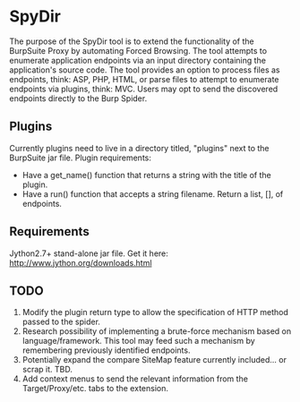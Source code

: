 # SpyDir
The purpose of the SpyDir tool is to extend the functionality of the BurpSuite Proxy by automating Forced Browsing. The tool attempts to enumerate application endpoints via an input directory containing the application's source code. The tool provides an option to process files as endpoints, think: ASP, PHP, HTML, or parse files to attempt to enumerate endpoints via plugins, think: MVC. Users may opt to send the discovered endpoints directly to the Burp Spider.  

## Plugins
Currently plugins need to live in a directory titled, "plugins" next to the BurpSuite jar file. Plugin requirements:

* Have a get_name() function that returns a string with the title of the plugin. 
* Have a run() function that accepts a string filename. Return a list, [], of endpoints. 

## Requirements
Jython2.7+ stand-alone jar file. Get it here: http://www.jython.org/downloads.html

## TODO
1. Modify the plugin return type to allow the specification of HTTP method passed to the spider.
2. Research possibility of implementing a brute-force mechanism based on language/framework. This tool may feed such a mechanism by remembering previously identified endpoints.
3. Potentially expand the compare SiteMap feature currently included... or scrap it. TBD.
4. Add context menus to send the relevant information from the Target/Proxy/etc. tabs to the extension.